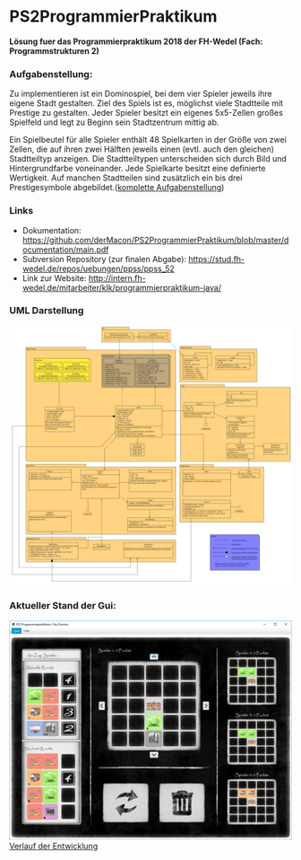 # PS2ProgrammierPraktikum
**Lösung fuer das Programmierpraktikum 2018 der FH-Wedel (Fach: Programmstrukturen 2)**
### Aufgabenstellung:
Zu implementieren ist ein Dominospiel, bei dem vier Spieler jeweils ihre eigene Stadt gestalten. Ziel des Spiels ist es, möglichst viele Stadtteile mit Prestige zu gestalten. 
Jeder Spieler besitzt ein eigenes 5x5-Zellen großes Spielfeld und legt zu Beginn sein Stadtzentrum mittig ab.

Ein Spielbeutel für alle Spieler enthält 48 Spielkarten in der Größe von zwei Zellen, die auf ihren zwei Hälften jeweils einen (evtl. auch den gleichen) Stadtteiltyp anzeigen. Die Stadtteiltypen unterscheiden sich durch Bild und Hintergrundfarbe voneinander. Jede Spielkarte besitzt eine definierte Wertigkeit. Auf manchen Stadtteilen sind zusätzlich ein bis drei Prestigesymbole abgebildet.([komplette Aufgabenstellung](https://github.com/derMacon/PS2ProgrammierPraktikum/blob/master/otherDocs/InfosProgrammierpraktikum/Aufgabenstellung_SS18_%20CityDomino.pdf))


### Links
- Dokumentation: https://github.com/derMacon/PS2ProgrammierPraktikum/blob/master/documentation/main.pdf
- Subversion Repository (zur finalen Abgabe): https://stud.fh-wedel.de/repos/uebungen/ppss/ppss_52
- Link zur Website: http://intern.fh-wedel.de/mitarbeiter/klk/programmierpraktikum-java/


### UML Darstellung
![alt text](https://github.com/derMacon/PS2ProgrammierPraktikum/blob/master/anhang/programmorganisationsplan/PP18Vereinfacht.png)


### Aktueller Stand der Gui: 
![alt text](https://github.com/derMacon/PS2ProgrammierPraktikum/blob/master/otherDocs/GUIScreenshot/Main141018.png)
[Verlauf der Entwicklung](https://github.com/derMacon/PS2ProgrammierPraktikum/tree/master/otherDocs/GUIScreenshot)

